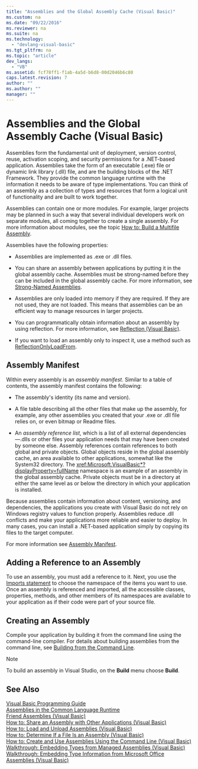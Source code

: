 ```yaml
---
title: "Assemblies and the Global Assembly Cache (Visual Basic)"
ms.custom: na
ms.date: "09/22/2016"
ms.reviewer: na
ms.suite: na
ms.technology: 
  - "devlang-visual-basic"
ms.tgt_pltfrm: na
ms.topic: "article"
dev_langs: 
  - "VB"
ms.assetid: fcf78ff1-f1ab-4a5d-b6d8-00d2046b6c80
caps.latest.revision: 7
author: ""
ms.author: ""
manager: ""
---
```

# Assemblies and the Global Assembly Cache (Visual Basic)
Assemblies form the fundamental unit of deployment, version control, reuse, activation scoping, and security permissions for a .NET-based application. Assemblies take the form of an executable (.exe) file or dynamic link library (.dll) file, and are the building blocks of the .NET Framework. They provide the common language runtime with the information it needs to be aware of type implementations. You can think of an assembly as a collection of types and resources that form a logical unit of functionality and are built to work together.  
  
 Assemblies can contain one or more modules. For example, larger projects may be planned in such a way that several individual developers work on separate modules, all coming together to create a single assembly. For more information about modules, see the topic [How to: Build a Multifile Assembly](assetId:///261c5583-8a76-412d-bda7-9b8ee3b131e5).  
  
 Assemblies have the following properties:  
  
-   Assemblies are implemented as .exe or .dll files.  
  
-   You can share an assembly between applications by putting it in the global assembly cache. Assemblies must be strong-named before they can be included in the global assembly cache. For more information, see [Strong-Named Assemblies](assetId:///d4a80263-f3e0-4d81-9b61-f0cbeae3797b).  
  
-   Assemblies are only loaded into memory if they are required. If they are not used, they are not loaded. This means that assemblies can be an efficient way to manage resources in larger projects.  
  
-   You can programmatically obtain information about an assembly by using reflection. For more information, see [Reflection (Visual Basic)](../vs140/reflection--visual-basic-.md).  
  
-   If you want to load an assembly only to inspect it, use a method such as [ReflectionOnlyLoadFrom](assetId:///M:System.Reflection.Assembly.ReflectionOnlyLoadFrom(System.String)?qualifyHint=False&autoUpgrade=True).  
  
## Assembly Manifest  
 Within every assembly is an *assembly manifest*. Similar to a table of contents, the assembly manifest contains the following:  
  
-   The assembly's identity (its name and version).  
  
-   A file table describing all the other files that make up the assembly, for example, any other assemblies you created that your .exe or .dll file relies on, or even bitmap or Readme files.  
  
-   An *assembly reference list*, which is a list of all external dependencies—.dlls or other files your application needs that may have been created by someone else. Assembly references contain references to both global and private objects. Global objects reside in the global assembly cache, an area available to other applications, somewhat like the System32 directory. The <xref:Microsoft.VisualBasic*?displayProperty=fullName> namespace is an example of an assembly in the global assembly cache. Private objects must be in a directory at either the same level as or below the directory in which your application is installed.  
  
 Because assemblies contain information about content, versioning, and dependencies, the applications you create with Visual Basic do not rely on Windows registry values to function properly. Assemblies reduce .dll conflicts and make your applications more reliable and easier to deploy. In many cases, you can install a .NET-based application simply by copying its files to the target computer.  
  
 For more information see [Assembly Manifest](assetId:///8e40fab9-549d-4731-aec2-ffa47a382de0).  
  
## Adding a Reference to an Assembly  
 To use an assembly, you must add a reference to it. Next, you use the [Imports statement](../vs140/imports-statement--.net-namespace-and-type-.md) to choose the namespace of the items you want to use. Once an assembly is referenced and imported, all the accessible classes, properties, methods, and other members of its namespaces are available to your application as if their code were part of your source file.  
  
## Creating an Assembly  
 Compile your application by building it from the command line using the command-line compiler. For details about building assemblies from the command line, see [Building from the Command Line](../vs140/building-from-the-command-line--visual-basic-.md).  
  
> [!NOTE]
>  To build an assembly in Visual Studio, on the **Build** menu choose **Build**.  
  
## See Also  
 [Visual Basic Programming Guide](../vs140/visual-basic-programming-guide.md)   
 [Assemblies in the Common Language Runtime](assetId:///2cfebe19-7436-49f1-bd99-3c4019f0b676)   
 [Friend Assemblies (Visual Basic)](../vs140/friend-assemblies--visual-basic-.md)   
 [How to: Share an Assembly with Other Applications (Visual Basic)](../vs140/how-to--share-an-assembly-with-other-applications--visual-basic-.md)   
 [How to: Load and Unload Assemblies (Visual Basic)](../vs140/how-to--load-and-unload-assemblies--visual-basic-.md)   
 [How to: Determine If a File Is an Assembly (Visual Basic)](../vs140/how-to--determine-if-a-file-is-an-assembly--visual-basic-.md)   
 [How to: Create and Use Assemblies Using the Command Line (Visual Basic)](../vs140/how-to--create-and-use-assemblies-using-the-command-line--visual-basic-.md)   
 [Walkthrough: Embedding Types from Managed Assemblies (Visual Basic)](../vs140/walkthrough--embedding-types-from-managed-assemblies-in-visual-studio--visual-basic-.md)   
 [Walkthrough: Embedding Type Information from Microsoft Office Assemblies (Visual Basic)](../vs140/walkthrough--embedding-type-information-from-microsoft-office-assemblies-in-visual-studio--visual-basic-.md)